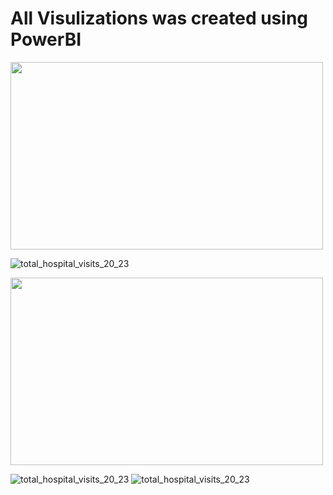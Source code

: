 # All Visulizations was created using PowerBI 

<img src="https://github.com/user-attachments/assets/1bb5a8ad-66c3-4980-8253-55bc61090feb" width="500" height="300">



![total_hospital_visits_20_23](https://github.com/user-attachments/assets/1bb5a8ad-66c3-4980-8253-55bc61090feb)


<img src="https://github.com/user-attachments/assets/bb19ab10-a8bc-4630-9090-d4da3bef08bb" width="500" height="300">

![total_hospital_visits_20_23](https://github.com/user-attachments/assets/d973563c-8652-45c3-a6ee-a4934b3215e0)
![total_hospital_visits_20_23](https://github.com/user-attachments/assets/9f02a3e5-1dd1-4dec-9367-a3d7ca1c33fe)

